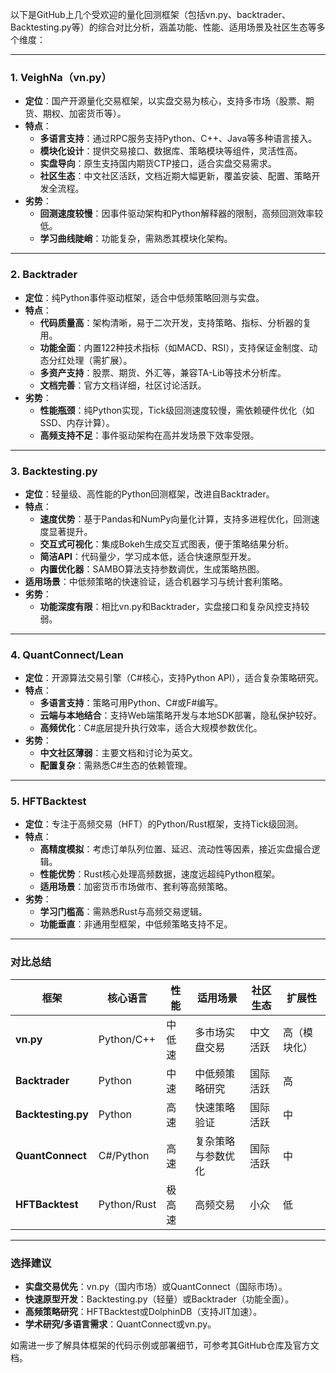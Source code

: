 以下是GitHub上几个受欢迎的量化回测框架（包括vn.py、backtrader、Backtesting.py等）的综合对比分析，涵盖功能、性能、适用场景及社区生态等多个维度：

---

### 1. **VeighNa（vn.py）**
- **定位**：国产开源量化交易框架，以实盘交易为核心，支持多市场（股票、期货、期权、加密货币等）。
- **特点**：
  - **多语言支持**：通过RPC服务支持Python、C++、Java等多种语言接入。
  - **模块化设计**：提供交易接口、数据库、策略模块等组件，灵活性高。
  - **实盘导向**：原生支持国内期货CTP接口，适合实盘交易需求。
  - **社区生态**：中文社区活跃，文档近期大幅更新，覆盖安装、配置、策略开发全流程。
- **劣势**：
  - **回测速度较慢**：因事件驱动架构和Python解释器的限制，高频回测效率较低。
  - **学习曲线陡峭**：功能复杂，需熟悉其模块化架构。

---

### 2. **Backtrader**
- **定位**：纯Python事件驱动框架，适合中低频策略回测与实盘。
- **特点**：
  - **代码质量高**：架构清晰，易于二次开发，支持策略、指标、分析器的复用。
  - **功能全面**：内置122种技术指标（如MACD、RSI），支持保证金制度、动态分红处理（需扩展）。
  - **多资产支持**：股票、期货、外汇等，兼容TA-Lib等技术分析库。
  - **文档完善**：官方文档详细，社区讨论活跃。
- **劣势**：
  - **性能瓶颈**：纯Python实现，Tick级回测速度较慢，需依赖硬件优化（如SSD、内存计算）。
  - **高频支持不足**：事件驱动架构在高并发场景下效率受限。

---

### 3. **Backtesting.py**
- **定位**：轻量级、高性能的Python回测框架，改进自Backtrader。
- **特点**：
  - **速度优势**：基于Pandas和NumPy向量化计算，支持多进程优化，回测速度显著提升。
  - **交互式可视化**：集成Bokeh生成交互式图表，便于策略结果分析。
  - **简洁API**：代码量少，学习成本低，适合快速原型开发。
  - **内置优化器**：SAMBO算法支持参数调优，生成策略热图。
- **适用场景**：中低频策略的快速验证，适合机器学习与统计套利策略。
- **劣势**：
  - **功能深度有限**：相比vn.py和Backtrader，实盘接口和复杂风控支持较弱。

---

### 4. **QuantConnect/Lean**
- **定位**：开源算法交易引擎（C#核心，支持Python API），适合复杂策略研究。
- **特点**：
  - **多语言支持**：策略可用Python、C#或F#编写。
  - **云端与本地结合**：支持Web端策略开发与本地SDK部署，隐私保护较好。
  - **高频优化**：C#底层提升执行效率，适合大规模参数优化。
- **劣势**：
  - **中文社区薄弱**：主要文档和讨论为英文。
  - **配置复杂**：需熟悉C#生态的依赖管理。

---

### 5. **HFTBacktest**
- **定位**：专注于高频交易（HFT）的Python/Rust框架，支持Tick级回测。
- **特点**：
  - **高精度模拟**：考虑订单队列位置、延迟、流动性等因素，接近实盘撮合逻辑。
  - **性能优势**：Rust核心处理高频数据，速度远超纯Python框架。
  - **适用场景**：加密货币市场做市、套利等高频策略。
- **劣势**：
  - **学习门槛高**：需熟悉Rust与高频交易逻辑。
  - **功能垂直**：非通用型框架，中低频策略支持不足。

---

### 对比总结
| 框架          | 核心语言   | 性能       | 适用场景           | 社区生态       | 扩展性       |
|---------------|------------|------------|--------------------|----------------|--------------|
| **vn.py**     | Python/C++ | 中低速     | 多市场实盘交易     | 中文活跃       | 高（模块化） |
| **Backtrader**| Python     | 中速       | 中低频策略研究     | 国际活跃       | 高           |
| **Backtesting.py** | Python | 高速       | 快速策略验证       | 国际活跃       | 中           |
| **QuantConnect** | C#/Python | 高速     | 复杂策略与参数优化 | 国际活跃       | 中           |
| **HFTBacktest** | Python/Rust | 极高速 | 高频交易          | 小众           | 低           |

---

### 选择建议
- **实盘交易优先**：vn.py（国内市场）或QuantConnect（国际市场）。
- **快速原型开发**：Backtesting.py（轻量）或Backtrader（功能全面）。
- **高频策略研究**：HFTBacktest或DolphinDB（支持JIT加速）。
- **学术研究/多语言需求**：QuantConnect或vn.py。

如需进一步了解具体框架的代码示例或部署细节，可参考其GitHub仓库及官方文档。